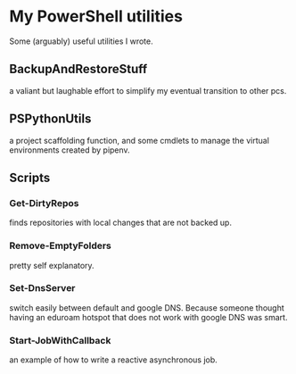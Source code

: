 # My PowerShell utilities

<!--
TODO publish repo
TODO add tests to pretty much everything
TODO add documentation to pretty much everything
-->

Some (arguably) useful utilities I wrote.

## BackupAndRestoreStuff

a valiant but laughable effort to simplify my eventual transition to other pcs.

## PSPythonUtils

a project scaffolding function, and some cmdlets to manage the virtual environments created by pipenv.

## Scripts

### Get-DirtyRepos

finds repositories with local changes that are not backed up.

### Remove-EmptyFolders

pretty self explanatory.

### Set-DnsServer

switch easily between default and google DNS. Because someone thought having an eduroam hotspot that does not work with google DNS was smart.

### Start-JobWithCallback

an example of how to write a reactive asynchronous job.
